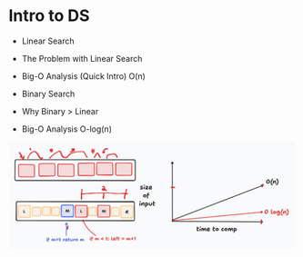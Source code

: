 # Intro to DS

- Linear Search
- The Problem with Linear Search
- Big-O Analysis (Quick Intro) O(n)

- Binary Search
- Why Binary > Linear
- Big-O Analysis O-log(n)

![LinearvsBinary](./resources/linearvsbinary.png)
